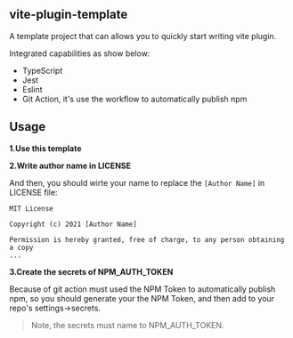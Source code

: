 ## vite-plugin-template

A template project that can allows you to quickly start writing vite plugin.

Integrated capabilities as show below:

- TypeScript
- Jest
- Eslint
- Git Action, it's use the workflow to automatically publish npm

## Usage

**1.Use this template**


**2.Write author name in LICENSE**

And then, you should wirte your name to replace the `[Author Name]` in LICENSE file:

```
MIT License

Copyright (c) 2021 [Author Name]

Permission is hereby granted, free of charge, to any person obtaining a copy
...
```

**3.Create the secrets of NPM_AUTH_TOKEN**

Because of git action must used the NPM Token to automatically publish npm, so you should generate your the NPM Token, and then add to your repo's settings->secrets.

>Note, the secrets must name to NPM_AUTH_TOKEN.

